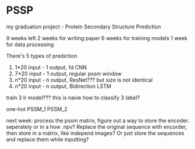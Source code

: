 # PSSP
my graduation project - Protein Secondary Structure Prediction


9 weeks left
2 weeks for writing paper
6 weeks for training models
1 week for data processing 

There's 5 types of prediction

1. 1*20 input - 1 output, 1d CNN
2. 7*20 input - 1 output, regular pssm window 
4. n*20 input - n output, ResNet??? but size is not identical
5. n*20 input - n output, Bidirection LSTM


train 3 lr model???  this is naive
how to classify 3 label?


one-hot
PSSM_1
PSSM_2


next week:
process the pssm matrix, figure out a way to store the encoder.  seperately or in a how .npv?
Replace the original sequence with encorder, then store in a matrix, like independ images?
Or just store the sequences and replace them while inputting?